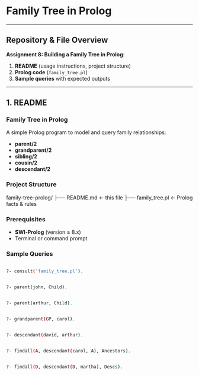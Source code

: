# Family Tree in Prolog

---

## Repository & File Overview

**Assignment 8: Building a Family Tree in Prolog**:

1. **README** (usage instructions, project structure)  
2. **Prolog code** (`family_tree.pl`)  
3. **Sample queries** with expected outputs  

---

## 1. README

### Family Tree in Prolog

A simple Prolog program to model and query family relationships:  
- **parent/2**  
- **grandparent/2**  
- **sibling/2**  
- **cousin/2**  
- **descendant/2**  

### Project Structure

family-tree-prolog/ 
├── README.md ← this file
├── family_tree.pl ← Prolog facts & rules

### Prerequisites

- **SWI‑Prolog** (version ≥ 8.x)  
- Terminal or command prompt

### Sample Queries

```bash

?- consult('family_tree.pl').


?- parent(john, Child).


?- parent(arthur, Child).


?- grandparent(GP, carol).


?- descendant(david, arthur).


?- findall(A, descendant(carol, A), Ancestors).


?- findall(D, descendant(D, martha), Descs).


```
